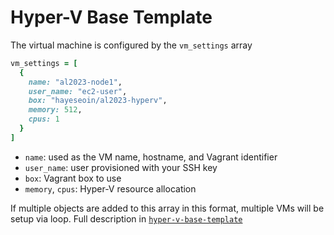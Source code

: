 # Hyper-V Base Template

The virtual machine is configured by the `vm_settings` array
```ruby
vm_settings = [ 
  {   
    name: "al2023-node1",
    user_name: "ec2-user",
    box: "hayeseoin/al2023-hyperv",
    memory: 512, 
    cpus: 1 
  }
]
```
 - `name`: used as the VM name, hostname, and Vagrant identifier
 - `user_name`: user provisioned with your SSH key
 - `box`: Vagrant box to use
 - `memory`, `cpus`: Hyper-V resource allocation

If multiple objects are added to this array in this format, multiple VMs will be setup via loop. Full description in [`hyper-v-base-template`](../../../docs/hyper-v-base-template.md)
